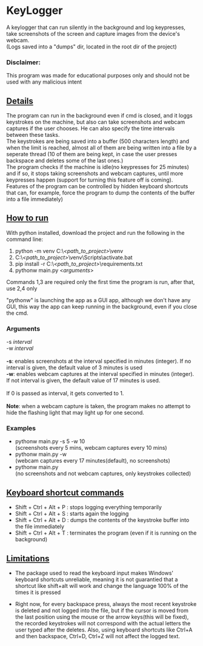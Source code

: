 # KeyLogger
A keylogger that can run silently in the background and log keypresses,
take screenshots of the screen and capture images from the device's webcam. <br>
(Logs saved into a "dumps" dir, located in the root dir of the project)

### Disclaimer: 
This program was made for educational purposes only and should not be used with any malicious intent

## <ins>Details</ins>
The program can run in the background even if cmd is closed, and it loggs keystrokes on the machine, 
but also can take screenshots and webcam captures if the user chooses. He can also specify the 
time intervals between these tasks. <br>
The keystrokes are being saved into a buffer (500 characters length)
and when the limit is reached, almost all of them are being written into a file by a seperate thread 
(10 of them are being kept, in case the user presses backspace and deletes some of the last ones.)<br>
The program checks if the machine is idle(no keypresses for 25 minutes) and if so, it stops taking 
screenshots and webcam captures, until more keypresses happen (support for turning this feature off is coming).<br>
Features of the program can be controlled by hidden keyboard shortcuts that can, for example, 
force the program to dump the contents of the buffer into a file immediately)

## <ins>How to run</ins>
With python installed, download the project and run the following in the command line:
1) python -m venv C:\\*<path_to_project\>*\venv 
2) C:\\*<path_to_project\>*\venv\Scripts\activate.bat
3) pip install -r C:\\*<path_to_project\>*\requirements.txt
4) pythonw main.py \<*arguments*\>

Commands 1,3 are required only the first time the program is run, after that, use 2,4 only

"pythonw" is launching the app as a GUI app, although we don't have any 
GUI, this way the app can keep running in the background, even if you close the cmd.

### Arguments <br>
-s *interval* <br>
-w *interval*
<br> <br>
**-s**: enables screenshots at the interval specified in minutes (integer). If no interval is given,
the default value of 3 minutes is used <br>
**-w**: enables webcam captures at the interval specified in minutes (integer). If not interval is given,
the default value of 17 minutes is used. <br><br>
If 0 is passed as interval, it gets converted to 1. <br><br>
**Note**: when a webcam capture is taken, the program makes no attempt to hide
the flashing light that may light up for one second. <br>

### Examples
- pythonw main.py -s 5 -w 10 <br>
(screenshots every 5 mins, webcam captures every 10 mins)
- pythonw main.py -w <br>
  (webcam captures every 17 minutes(default), no screenshots)
- pythonw main.py <br>
  (no screenshots and not webcam captures, only keystrokes collected)
  <br>
  
## <ins>Keyboard shortcut commands</ins> <br>
- Shift + Ctrl + Alt + P : stops logging everything temporarily
- Shift + Ctrl + Alt + S : starts again the logging
- Shift + Ctrl + Alt + D : dumps the contents of the keystroke buffer into the file immediately 
- Shift + Ctrl + Alt + T : terminates the program (even if it is running on the background)
  
## <ins>Limitations</ins> <br>
- The package used to read the keyboard input makes Windows' keyboard shortcuts unreliable, meaning it is not 
  guarantied that a shortcut like shift+alt will work and change the language 100% of the times it is pressed
  
- Right now, for every backspace press, always the most recent keystroke is deleted and not logged into the file,
  but if the cursor is moved from the last position using the mouse or the arrow keys(this will be fixed), the recorded keystrokes
  will not correspond with the actual letters the user typed after the deletes. Also, using keyboard 
  shortcuts like Ctrl+A and then backspace, Ctrl+D, Ctrl+Z will not affect the logged text.
